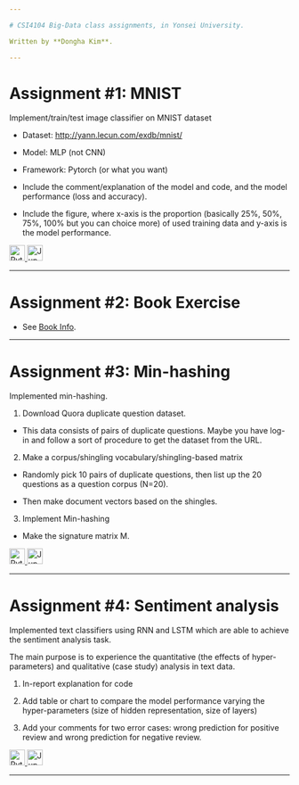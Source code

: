 ```yaml
---

# CSI4104 Big-Data class assignments, in Yonsei University.

Written by **Dongha Kim**.

---
```


# Assignment #1: MNIST

Implement/train/test image classifier on MNIST dataset

* Dataset: http://yann.lecun.com/exdb/mnist/

* Model: MLP (not CNN)

* Framework: Pytorch (or what you want)

* Include the comment/explanation of the model and code, and the model performance (loss and accuracy).

* Include the figure, where x-axis is the proportion (basically 25%, 50%, 75%, 100% but you can choice more) of used training data and y-axis is the model performance.

<a href="./Assignment%20%231%20MNIST%20code.py">
  <img src="http://ForTheBadge.com/images/badges/made-with-python.svg?style=for-the-badge&logo=Python" alt="Python Code" height="28" />
</a>
<a href="./Assignment%20%231%20MNIST%notebook.ipynb">
  <img src="https://img.shields.io/badge/Made%20with-Jupyter-orange.svg?style=for-the-badge&logo=Jupyter" alt="Jupyter Code" height="28" />
</a>

---

# Assignment #2: Book Exercise

* See [Book Info](http://infolab.stanford.edu/~ullman/mmds/book.pdf).

---

# Assignment #3: Min-hashing

Implemented min-hashing.

1) Download Quora duplicate question dataset.

* This data consists of pairs of duplicate questions. Maybe you have log-in and follow a sort of procedure to get the dataset from the URL.

2) Make a corpus/shingling vocabulary/shingling-based matrix

* Randomly pick 10 pairs of duplicate questions, then list up the 20 questions as a question corpus (N=20).

* Then make document vectors based on the shingles.

3) Implement Min-hashing

* Make the signature matrix M. 

<a href="./Assignment%20%233%20Min-hashing%20code.py">
  <img src="http://ForTheBadge.com/images/badges/made-with-python.svg?style=for-the-badge&logo=Python" alt="Python Code" height="28" />
</a>
<a href="./Assignment%20%233%20Min-hashing%20notebook.ipynb">
  <img src="https://img.shields.io/badge/Made%20with-Jupyter-orange.svg?style=for-the-badge&logo=Jupyter" alt="Jupyter Code" height="28" />
</a>

---

# Assignment #4: Sentiment analysis

Implemented text classifiers using RNN and LSTM which are able to achieve the sentiment analysis task.

The main purpose is to experience the quantitative (the effects of hyper-parameters) and qualitative (case study) analysis in text data. 

1) In-report explanation for code

2) Add table or chart to compare the model performance varying the hyper-parameters (size of hidden representation, size of layers)

3) Add your comments for two error cases: wrong prediction for positive review and wrong prediction for negative review.   

<a href="./Assignment%20%234%20Sentiment-analysis%20code.py">
  <img src="http://ForTheBadge.com/images/badges/made-with-python.svg?style=for-the-badge&logo=Python" alt="Python Code" height="28" />
</a>
<a href="./Assignment%20%234%20Sentiment-analysis%20notebook.ipynb">
  <img src="https://img.shields.io/badge/Made%20with-Jupyter-orange.svg?style=for-the-badge&logo=Jupyter" alt="Jupyter Code" height="28" />
</a>

---
